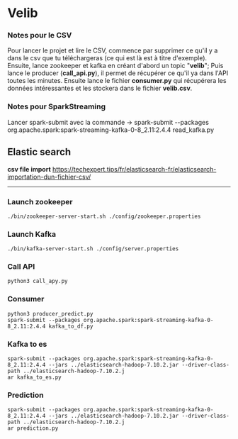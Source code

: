 # Velib

### Notes pour le CSV

Pour lancer le projet et lire le CSV, commence par supprimer ce qu'il y a dans le csv que tu téléchargeras (ce qui est là est à titre d'exemple). Ensuite, lance zookeeper 
et kafka en créant d'abord un topic "**velib**";
Puis lance le producer (**call_api.py**), il permet de récupérer ce qu'il ya dans l'API toutes les minutes. Ensuite lance le fichier **consumer.py** qui récupérera les données
intéressantes et les stockera dans le fichier **velib.csv**.

### Notes pour SparkStreaming 

Lancer spark-submit avec la commande ->  spark-submit --packages org.apache.spark:spark-streaming-kafka-0-8_2.11:2.4.4 read_kafka.py  


## Elastic search
**csv file import**
https://techexpert.tips/fr/elasticsearch-fr/elasticsearch-importation-dun-fichier-csv/

---
### Launch zookeeper
```
./bin/zookeeper-server-start.sh ./config/zookeeper.properties
```

### Launch Kafka
```
./bin/kafka-server-start.sh ./config/server.properties
```

### Call API 
```
python3 call_apy.py
```

### Consumer
```
python3 producer_predict.py
spark-submit --packages org.apache.spark:spark-streaming-kafka-0-8_2.11:2.4.4 kafka_to_df.py
```

### Kafka to es
```
spark-submit --packages org.apache.spark:spark-streaming-kafka-0-8_2.11:2.4.4 --jars ../elasticsearch-hadoop-7.10.2.jar --driver-class-path ../elasticsearch-hadoop-7.10.2.j
ar kafka_to_es.py
```

### Prediction
```
spark-submit --packages org.apache.spark:spark-streaming-kafka-0-8_2.11:2.4.4 --jars ../elasticsearch-hadoop-7.10.2.jar --driver-class-path ../elasticsearch-hadoop-7.10.2.j
ar prediction.py
```